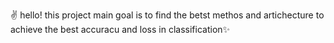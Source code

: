 ✌ hello! this project main goal is to find the betst methos and artichecture to achieve the best accuracu and loss in classification✨
